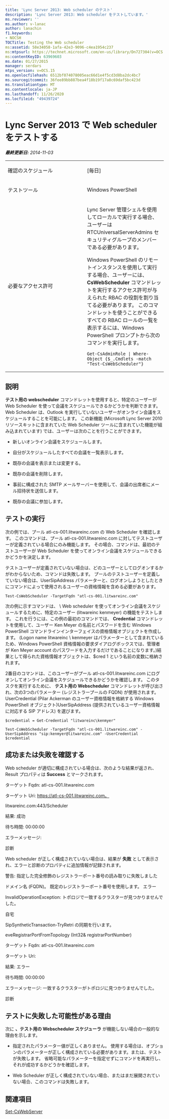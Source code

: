 ```yaml
---
title: 'Lync Server 2013: Web scheduler のテスト'
description: 'Lync Server 2013: Web scheduler をテストしています。'
ms.reviewer: ''
ms.author: v-lanac
author: lanachin
f1.keywords:
- NOCSH
TOCTitle: Testing the Web scheduler
ms:assetid: 58e34058-1afa-42e3-9096-c4ea1954c237
ms:mtpsurl: https://technet.microsoft.com/en-us/library/Dn727304(v=OCS.15)
ms:contentKeyID: 63969603
ms.date: 01/27/2015
manager: serdars
mtps_version: v=OCS.15
ms.openlocfilehash: 6512bf074078005eac66d1e4f5cd3d8ba2dc4bc7
ms.sourcegitcommit: 36fee89bb887bea4f18b19f17a8c69daf5bc423d
ms.translationtype: MT
ms.contentlocale: ja-JP
ms.lasthandoff: 11/26/2020
ms.locfileid: "49439724"
---
```

# <a name="testing-the-web-scheduler-in-lync-server-2013"></a>Lync Server 2013 で Web scheduler をテストする

<div data-xmlns="http://www.w3.org/1999/xhtml">

<div class="topic" data-xmlns="http://www.w3.org/1999/xhtml" data-msxsl="urn:schemas-microsoft-com:xslt" data-cs="https://msdn.microsoft.com/">

<div data-asp="https://msdn2.microsoft.com/asp">



</div>

<div id="mainSection">

<div id="mainBody">

<span> </span>

_**最終更新日:** 2014-11-03_


<table>
<colgroup>
<col style="width: 50%" />
<col style="width: 50%" />
</colgroup>
<tbody>
<tr class="odd">
<td><p>確認のスケジュール</p></td>
<td><p>[毎日]</p></td>
</tr>
<tr class="even">
<td><p>テストツール</p></td>
<td><p>Windows PowerShell</p></td>
</tr>
<tr class="odd">
<td><p>必要なアクセス許可</p></td>
<td><p>Lync Server 管理シェルを使用してローカルで実行する場合、ユーザーは RTCUniversalServerAdmins セキュリティグループのメンバーである必要があります。</p>
<p>Windows PowerShell のリモートインスタンスを使用して実行する場合、ユーザーには、 <strong>CsWebScheduler</strong> コマンドレットを実行するアクセス許可が与えられた RBAC の役割を割り当てる必要があります。 このコマンドレットを使うことができるすべての RBAC ロールの一覧を表示するには、Windows PowerShell プロンプトから次のコマンドを実行します。</p>
<pre><code>Get-CsAdminRole | Where-Object {$_.Cmdlets -match &quot;Test-CsWebScheduler&quot;}</code></pre></td>
</tr>
</tbody>
</table>


<div>

## <a name="description"></a>説明

**テスト用の webscheduler** コマンドレットを使用すると、特定のユーザーが Web Scheduler を使って会議をスケジュールできるかどうかを判断できます。 Web Scheduler は、Outlook を実行していないユーザーがオンライン会議をスケジュールすることを可能にします。 この新機能 (Microsoft Lync Server 2010 リソースキットに含まれていた Web Scheduler ツールに含まれていた機能が組み込まれています) では、ユーザーは次のことを行うことができます。

  - 新しいオンライン会議をスケジュールします。

  - 自分がスケジュールしたすべての会議を一覧表示します。

  - 既存の会議を表示または変更する。

  - 既存の会議を削除します。

  - 事前に構成された SMTP メールサーバーを使用して、会議の出席者にメール招待状を送信します。

  - 既存の会議に参加します。

</div>

<div>

## <a name="running-the-test"></a>テストの実行

次の例では、プール atl-cs-001.litwareinc.com の Web Scheduler を確認します。 このコマンドは、プール atl-cs-001.litwareinc.com に対してテストユーザーが定義されている場合にのみ機能します。 その場合、コマンドは、最初のテストユーザーが Web Scheduler を使ってオンライン会議をスケジュールできるかどうかを決定します。

テストユーザーが定義されていない場合は、どのユーザーとしてログオンするかがわからないため、コマンドは失敗します。 プールのテストユーザーを定義していない場合は、UserSipAddress パラメーターと、ログオンしようとしたときにコマンドによって使用されるユーザーの資格情報を含める必要があります。

    Test-CsWebScheduler -TargetFqdn "atl-cs-001.litwareinc.com"

次の例に示すコマンドは、 \\ Web scheduler を使ってオンライン会議をスケジュールするために、特定のユーザー (litwareinc kenmeyer) の機能をテストします。 これを行うには、この例の最初のコマンドでは、 **Credential** コマンドレットを使用して、ユーザー Ken Meyer の名前とパスワードを含む Windows PowerShell コマンドラインインターフェイスの資格情報オブジェクトを作成します。 (Logon name litwareinc \\ kenmeyer はパラメーターとして含まれているため、Windows PowerShell 資格情報の要求ダイアログボックスでは、管理者が Ken Meyer account のパスワードを入力するだけであることになります。)結果として得られた資格情報オブジェクトは、$cred 1 という名前の変数に格納されます。

2番目のコマンドは、このユーザーがプール atl-cs-001.litwareinc.com にログオンしてオンライン会議をスケジュールできるかどうかを確認します。 このタスクを実行するために、 **テスト用の Webscheduler** コマンドレットが呼び出され、次の3つのパラメーター (レジストラープールの FQDN) が使用されます。UserCredential (Pilar Ackerman のユーザー資格情報を格納する Windows PowerShell オブジェクト)UserSipAddress (提供されているユーザー資格情報に対応する SIP アドレス) を選びます。

    $credential = Get-Credential "litwareinc\kenmyer"
    
    Test-CsWebScheduler -TargetFqdn "atl-cs-001.litwareinc.com" -UserSipAddress "sip:kenmyer@litwareinc.com" -UserCredential $credential

</div>

<div>

## <a name="determining-success-or-failure"></a>成功または失敗を確認する

Web scheduler が適切に構成されている場合は、次のような結果が返され、Result プロパティは **Success** とマークされます。

ターゲット Fqdn: atl-cs-001.litwareinc.com

ターゲット Uri: https://atl-cs-001.litwareinc.com。

litwareinc.com:443/Scheduler

結果: 成功

待ち時間: 00:00:00

エラーメッセージ:

診断

Web scheduler が正しく構成されていない場合は、結果が **失敗** として表示され、エラーと診断のプロパティに追加情報が記録されます。

警告: 指定した完全修飾のレジストラーポート番号の読み取りに失敗しました

ドメイン名 (FQDN)。 既定のレジストラーポート番号を使用します。 エラー

InvalidOperationException: トポロジで一致するクラスターが見つかりませんでした。

自宅

SipSyntheticTransaction-TryRetri の同期を行います。

eveRegistrarPortFromTopology (Int32& registrarPortNumber)

ターゲット Fqdn: atl-cs-001.litwareinc.com

ターゲット Uri:

結果: エラー

待ち時間: 00:00:00

エラーメッセージ: 一致するクラスターがトポロジに見つかりませんでした。

診断

</div>

<div>

## <a name="reasons-why-the-test-might-have-failed"></a>テストに失敗した可能性がある理由

次に **、テスト用の Webscheduler スケジューラ** が機能しない場合の一般的な理由を示します。

  - 指定されたパラメーター値が正しくありません。 使用する場合は、オプションのパラメーターが正しく構成されている必要があります。または、テストが失敗します。 省略可能なパラメーターを指定せずにコマンドを再実行し、それが成功するかどうかを確認します。

  - Web Scheduler が正しく構成されていない場合、またはまだ展開されていない場合、このコマンドは失敗します。

</div>

<div>

## <a name="see-also"></a>関連項目


[Set-CsWebServer](https://docs.microsoft.com/powershell/module/skype/Set-CsWebServer)  
  

</div>

</div>

<span> </span>

</div>

</div>

</div>

